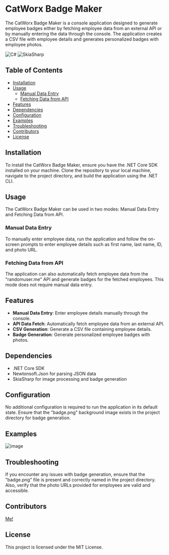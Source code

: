 # CatWorx Badge Maker

The CatWorx Badge Maker is a console application designed to generate employee badges either by fetching employee data from an external API or by manually entering the data through the console. The application creates a CSV file with employee details and generates personalized badges with employee photos.

![C#](https://img.shields.io/badge/language-C%23-blue.svg)
![SkiaSharp](https://img.shields.io/badge/SkiaSharp-2.80.2-blue.svg)

## Table of Contents

- [Installation](#installation)
- [Usage](#usage)
  - [Manual Data Entry](#manual-data-entry)
  - [Fetching Data from API](#fetching-data-from-api)
- [Features](#features)
- [Dependencies](#dependencies)
- [Configuration](#configuration)
- [Examples](#examples)
- [Troubleshooting](#troubleshooting)
- [Contributors](#contributors)
- [License](#license)

## Installation

To install the CatWorx Badge Maker, ensure you have the .NET Core SDK installed on your machine. Clone the repository to your local machine, navigate to the project directory, and build the application using the .NET CLI.

## Usage

The CatWorx Badge Maker can be used in two modes: Manual Data Entry and Fetching Data from API.

### Manual Data Entry

To manually enter employee data, run the application and follow the on-screen prompts to enter employee details such as first name, last name, ID, and photo URL.

### Fetching Data from API

The application can also automatically fetch employee data from the "randomuser.me" API and generate badges for the fetched employees. This mode does not require manual data entry.

## Features

- **Manual Data Entry**: Enter employee details manually through the console.
- **API Data Fetch**: Automatically fetch employee data from an external API.
- **CSV Generation**: Generate a CSV file containing employee details.
- **Badge Generation**: Generate personalized employee badges with photos.

## Dependencies

- .NET Core SDK
- Newtonsoft.Json for parsing JSON data
- SkiaSharp for image processing and badge generation

## Configuration

No additional configuration is required to run the application in its default state. Ensure that the "badge.png" background image exists in the project directory for badge generation.

## Examples

![image](https://github.com/LandoCodesRissian/CatWorx_SecurityBadge/assets/141693593/e26efe2d-97ec-4620-8bbe-e4376174e186)

## Troubleshooting

If you encounter any issues with badge generation, ensure that the "badge.png" file is present and correctly named in the project directory. Also, verify that the photo URLs provided for employees are valid and accessible.

## Contributors

[Me!](https://github.com/LandoCodesRissian)

## License

This project is licensed under the MIT License.
